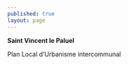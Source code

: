 ```yaml
---
published: true
layout: page
---
```


**Saint Vincent le Paluel**

Plan Local d’Urbanisme intercommunal
